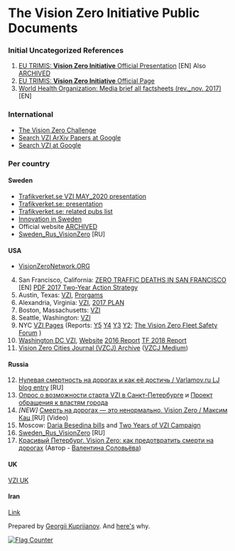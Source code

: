 # The Vision Zero Initiative Public Documents

### Initial Uncategorized References

1. [EU TRIMIS: **Vision Zero Initiative** Official Presentation](https://trimis.ec.europa.eu/sites/default/files/project/documents/vzi_presentation_long.pdf) [EN] Also [ARCHIVED](https://web.archive.org/web/20150918050037/visionzeroinitiative.com/PublicDownloads/Presentations/Long%20presentation%20(1.6MB).pdf)
2. [EU TRIMIS: **Vision Zero Initiative** Official Page](https://trimis.ec.europa.eu/project/vision-zero-initiative)
3. [World Health Organization: Media brief all factsheets (rev._nov. 2017)](https://www.who.int/violence_injury_prevention/publications/road_traffic/Media_brief_all_factsheets_web_rev_nov_2017.pdf) [EN]

### International

* [The Vision Zero Challenge](https://visionzerochallenge.org/)
* [Search VZI ArXiv Papers at Google](https://www.google.com/search?q=%22vision+zero%22+site%3Aarxiv.org)
* [Search VZI at Google](https://www.google.com/search?q=%22vision+zero%22)

### Per country

#### Sweden

* [Trafikverket.se VZI MAY_2020 presentation](https://www.trafikverket.se/contentassets/804ce465de224ec8bd72d27d12691923/tillsammans_for_nollvisionen_maj_2020.pdf)
* [Trafikverket.se: presentation](https://www.trafikverket.se/contentassets/63f0b8caf88045a2a32dffb37ff26ccb/infoblad_nollvisionen_eng_korr2.pdf)
* [Trafikverket.se: related pubs list](https://www.trafikverket.se/en/startpage/operations/Operations-road/vision-zero-academy/Publications-related-to-Vision-Zero/)
* [Innovation in Sweden](https://sweden.se/business/innovation-in-sweden)
* Official website [ARCHIVED](https://web.archive.org/web/20180730071410/http://www.visionzeroinitiative.com/)
* [Sweden_Rus_VisionZero](https://www.unece.org/fileadmin/DAM/trans/roadsafe/unda/Sweden_Rus_VisionZero.pdf) [RU]

#### USA

* [VisionZeroNetwork.ORG](https://visionzeronetwork.org/)

4. San Francisco, California: [ZERO TRAFFIC DEATHS IN SAN FRANCISCO](https://www.visionzerosf.org/) [EN] [PDF 2017 Two-Year Action Strategy](https://www.sfmta.com/sites/default/files/reports-and-documents/2017/12/vision-zero-action-strategy-final.pdf)
5. Austin, Texas: [VZI](https://austintexas.gov/department/vision-zero), [Prorgams](https://austintexas.gov/page/programs-and-initiatives)
6. Alexandria, Virginia: [VZI](https://www.alexandriava.gov/VisionZero), [2017 PLAN](https://www.alexandriava.gov/uploadedFiles/tes/info/Vision%20Zero%20Action%20Plan%20Final_12012017.pdf)
7. Boston, Massachusetts: [VZI](https://www.boston.gov/transportation/vision-zero)
8. Seattle, Washington: [VZI](https://www.seattle.gov/visionzero)
9. NYC [VZI Pages](https://www1.nyc.gov/content/visionzero/pages/) (Reports: [Y5](https://www1.nyc.gov/assets/visionzero/downloads/pdf/vision-zero-year-5-report.pdf) [Y4](https://www1.nyc.gov/assets/visionzero/downloads/pdf/vision-zero-year-4-report.pdf) [Y3](https://www1.nyc.gov/assets/visionzero/downloads/pdf/vision-zero-year-3-report.pdf) [Y2](https://www1.nyc.gov/assets/visionzero/downloads/pdf/vision-zero-year-two-report.pdf); [The Vision Zero Fleet Safety Forum](https://www1.nyc.gov/site/dcas/agencies/vision-zero-fleet-safety.page) )
10. [Washington DC VZI](https://ddot.dc.gov/page/vision-zero-initiative), [Website](https://www.dcvisionzero.com/) [2016 Report](https://ddot.dc.gov/sites/default/files/dc/sites/ddot/page_content/attachments/Final_2016%20Progress%20Report_V3.pdf) [TF 2018 Report](https://ddot.dc.gov/sites/default/files/dc/sites/ddot/page_content/attachments/Major_Crash_Review_Task_Force_report2018_FINAL.pdf)
11. [Vision Zero Cities Journal (VZCJ) Archive](https://www.transalt.org/vision-zero-cities-journal-archive) ([VZCJ Medium](https://medium.com/vision-zero-cities-journal))

#### Russia

12. [Нулевая смертность на дорогах и как её достичь
 / Varlamov.ru LJ blog entry](https://varlamov.ru/3673050.html) [RU]
13. [Опрос о возможности старта VZI в Санкт-Петербурге](https://vk.com/wall599068_6826) и [Проект обращения к властям города](https://github.com/safety-foundation/initiatives/blob/main/ru/78/gov-claim-001.md)
14. *[NEW]* [Смерть на дорогах — это ненормально. Vision Zero / Максим Кац
](https://www.youtube.com/watch?v=ZAXMljrt0Cg) [RU] (Video)
15. Moscow: [Daria Besedina bills](https://besedina.moscow/bills) and [Two Years of VZI Campaign](https://besedina.moscow/post/dva-goda-kampanii-nol-smertey.html)
16. [Sweden_Rus_VisionZero](https://www.unece.org/fileadmin/DAM/trans/roadsafe/unda/Sweden_Rus_VisionZero.pdf) [RU]
17. [Красивый Петербург. Vision Zero: как предотвратить смерти на дорогах](https://vk.com/@peterburg_krasiv-vision-zero) (Автор - [Валентина Соловьёва](https://vk.com/valyuka))

#### UK

[VZI UK](https://visionzerouk.wordpress.com/)

#### Iran

[Link](http://www.c4ts.ir/2016/02/vision-zero-initiation-vzi-approach.html)

Prepared by [Georgii Kupriianov](https://github.com/1spb-org). And [here's](https://vk.com/jorge/VisionZero) why.

<a href="https://info.flagcounter.com/aWhH"><img src="https://s11.flagcounter.com/map/aWhH/size_l/txt_000000/border_CCCCCC/pageviews_1/viewers_3/flags_0/" alt="Flag Counter" border="0"></a>

